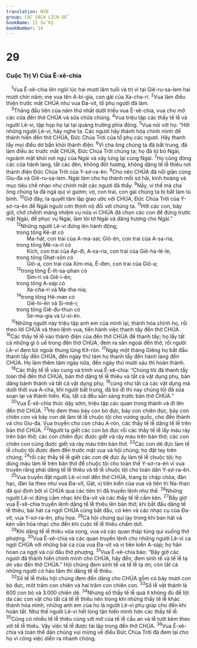 ```yaml
---
translation: NVB
group: CÁC SÁCH LỊCH-SỬ
bookName: II Sử Ký 
bookNumber: 14
---
```


<div class="title"><h1>29</h1><h3>Cuộc Trị Vì Của Ê-xê-chia </h3></div>
<span class="verse 2su_29_1"> <sup>1</sup>Vua Ê-xê-chia lên ngôi lúc hai mươi lăm tuổi và trị vì tại Giê-ru-sa-lem hai mươi chín năm; mẹ vua tên A-bi-gia, con gái của Xa-cha-ri. </span>
<span class="verse 2su_29_2"><sup>2</sup>Vua làm điều thiện trước mắt CHÚA như vua Đa-vít, tổ phụ người đã làm. <br/></span>
<span class="verse 2su_29_3"> <sup>3</sup>Tháng đầu tiên của năm thứ nhất dưới triều vua Ê-xê-chia, vua cho mở các cửa đền thờ CHÚA và sửa chữa chúng. </span>
<span class="verse 2su_29_4"><sup>4</sup>Vua triệu tập các thầy tế lễ và người Lê-vi, tập họp họ lại tại quảng trường phía đông. </span>
<span class="verse 2su_29_5"><sup>5</sup>Vua nói với họ: “Hỡi những người Lê-vi, hãy nghe ta. Các ngươi hãy thánh hóa chính mình để thánh hiến đền thờ CHÚA, Đức Chúa Trời của tổ phụ các ngươi. Hãy thanh tẩy mọi điều dơ bẩn khỏi thánh điện. </span>
<span class="verse 2su_29_6"><sup>6</sup>Vì cha ông chúng ta đã bất trung, đã làm điều ác trước mắt CHÚA, Đức Chúa Trời chúng ta; họ đã từ bỏ Ngài, ngoảnh mặt khỏi nơi ngự của Ngài và xây lưng lại cùng Ngài. </span>
<span class="verse 2su_29_7"><sup>7</sup>Họ cũng đóng các cửa hành lang, tắt các đèn, không đốt hương, không dâng tế lễ thiêu nơi thánh điện Đức Chúa Trời của Y-sơ-ra-ên. </span>
<span class="verse 2su_29_8"><sup>8</sup>Cho nên CHÚA đã nổi giận cùng Giu-đa và Giê-ru-sa-lem. Ngài làm cho họ thành mối sợ hãi, kinh hoàng và mục tiêu chế nhạo như chính mắt các ngươi đã thấy. </span>
<span class="verse 2su_29_9"><sup>9</sup>Nầy, vì thế mà cha ông chúng ta đã ngã quị vì gươm; vợ, con trai, con gái chúng ta bị bắt làm tù binh. </span>
<span class="verse 2su_29_10"><sup>10</sup>Giờ đây, ta quyết tâm lập giao ước với CHÚA, Đức Chúa Trời của Y-sơ-ra-ên để Ngài nguôi cơn thịnh nộ đối với chúng ta. </span>
<span class="verse 2su_29_11"><sup>11</sup>Hỡi các con, bây giờ, chớ chểnh mảng nhiệm vụ nữa vì CHÚA đã chọn các con để đứng trước mặt Ngài, để phục vụ Ngài, làm tôi tớ Ngài và dâng hương cho Ngài.” <br/></span>
<span class="verse 2su_29_12">  <sup>12</sup>Những người Lê-vi đứng lên hành động; <br/>  trong tông Kê-át có <br/>    Ma-hát, con trai của A-ma-sai; Giô-ên, con trai của A-sa-ria; <br/>  trong tông Mê-ra-ri có <br/>    Kích, con trai của Áp-đi, A-xa-ria, con trai của Giê-ha-lê-le; <br/>  trong tông Ghẹt-sôn có <br/>    Giô-a, con trai của Xim-ma, Ê-đen, con trai của Giô-a; <br/></span>
<span class="verse 2su_29_13">  <sup>13</sup>trong tông Ê-lít-sa-phan có <br/>    Sim-ri và Giê-i-ên; <br/>  trong tông A-sáp có <br/>    Xa-cha-ri và Ma-tha-nia; <br/></span>
<span class="verse 2su_29_14">  <sup>14</sup>trong tông Hê-man có <br/>    Giê-hi-ên và Si-mê-i; <br/>  trong tông Giê-đu-thun có <br/>    Se-ma-gia và U-xi-ên. <br/></span>
<span class="verse 2su_29_15"> <sup>15</sup>Những người này triệu tập anh em của mình lại, thánh hóa chính họ, rồi theo lời CHÚA và theo lệnh vua, tiến hành việc thanh tẩy đền thờ CHÚA. </span>
<span class="verse 2su_29_16"><sup>16</sup>Các thầy tế lễ vào thánh điện của đền thờ CHÚA để thanh tẩy; họ lấy tất cả những gì ô uế trong đền thờ CHÚA, đem ra sân ngoài đền thờ, rồi người Lê-vi đem bỏ ngoài thung lũng Kít-rôn. </span>
<span class="verse 2su_29_17"><sup>17</sup>Ngày một tháng Giêng họ bắt đầu thanh tẩy đền CHÚA, đến ngày thứ tám họ thanh tẩy đến hành lang đền CHÚA. Họ làm thêm tám ngày nữa, đến ngày thứ mười sáu thì hoàn thành. <br/></span>
<span class="verse 2su_29_18"> <sup>18</sup>Các thầy tế lễ vào cung và trình vua Ê-xê-chia: “Chúng tôi đã thanh tẩy toàn thể đền thờ CHÚA, bàn thờ dâng tế lễ thiêu và tất cả vật dụng phụ, bàn dâng bánh thánh và tất cả vật dụng phụ; </span>
<span class="verse 2su_29_19"><sup>19</sup>cũng như tất cả các vật dụng mà dưới thời vua A-cha, khi người bất trung, đã bỏ đi thì nay chúng tôi đã sửa soạn lại và thánh hiến. Kìa, tất cả đều sẵn sàng trước bàn thờ CHÚA.” <br/></span>
<span class="verse 2su_29_20"> <sup>20</sup>Vua Ê-xê-chia thức dậy sớm, triệu tập các quan trong thành và đi lên đền thờ CHÚA. </span>
<span class="verse 2su_29_21"><sup>21</sup>Họ đem theo bảy con bò đực, bảy con chiên đực, bảy con chiên con và bảy con dê làm tế lễ chuộc tội cho vương quốc, cho đền thánh và cho Giu-đa. Vua truyền cho con cháu A-rôn, các thầy tế lễ dâng tế lễ trên bàn thờ CHÚA. </span>
<span class="verse 2su_29_22"><sup>22</sup>Người ta giết các con bò đực rồi các thầy tế lễ lấy máu rảy trên bàn thờ; các con chiên đực được giết và rảy máu trên bàn thờ; các con chiên con cũng được giết và rảy máu trên bàn thờ. </span>
<span class="verse 2su_29_23"><sup>23</sup>Các con dê đực làm tế lễ chuộc tội được đem đến trước mặt vua và hội chúng; họ đặt tay trên chúng; </span>
<span class="verse 2su_29_24"><sup>24</sup>rồi các thầy tế lễ giết các con dê đực ấy làm tế lễ chuộc tội; họ dùng máu làm lễ trên bàn thờ để chuộc tội cho toàn thể Y-sơ-ra-ên vì vua truyền rằng phải dâng tế lễ thiêu và tế lễ chuộc tội cho toàn dân Y-sơ-ra-ên. <br/></span>
<span class="verse 2su_29_25"> <sup>25</sup>Vua truyền đặt người Lê-vi nơi đền thờ CHÚA, trang bị chập chỏa, đàn hạc, đàn lia theo như vua Đa-vít, Gát, vị tiên kiến của vua và tiên tri Na-than đã qui định bởi vì CHÚA qua các tiên tri đã truyền lệnh như thế. </span>
<span class="verse 2su_29_26"><sup>26</sup>Những người Lê-vi đứng cầm nhạc khí Đa-vít và các thầy tế lễ cầm kèn. </span>
<span class="verse 2su_29_27"><sup>27</sup>Bấy giờ vua Ê-xê-chia truyền lệnh dâng tế lễ thiêu lên bàn thờ; khi bắt đầu dâng tế lễ thiêu, bài hát ca ngợi CHÚA cũng bắt đầu, có kèn và các nhạc cụ của Đa-vít, vua Y-sơ-ra-ên, phụ họa. </span>
<span class="verse 2su_29_28"><sup>28</sup>Cả hội chúng quì lạy trong khi ban hát và kèn vẫn hòa nhạc cho đến khi cuộc tế lễ thiêu chấm dứt. <br/></span>
<span class="verse 2su_29_29"> <sup>29</sup>Khi dâng tế lễ thiêu vừa xong, vua và các quan tháp tùng quì xuống thờ phượng. </span>
<span class="verse 2su_29_30"><sup>30</sup>Vua Ê-xê-chia và các quan truyền lệnh cho những người Lê-vi ca ngợi CHÚA với những bài ca của vua Đa-vít và vị tiên kiến A-sáp; họ hân hoan ca ngợi và cúi đầu thờ phượng. </span>
<span class="verse 2su_29_31"><sup>31</sup>Vua Ê-xê-chia bảo: “Bây giờ các ngươi đã thánh hiến chính mình cho CHÚA, hãy đến, đem sinh tế và tế lễ tạ ơn vào đền thờ CHÚA.” Hội chúng đem sinh tế và tế lễ tạ ơn; còn tất cả những người có hảo tâm thì dâng tế lễ thiêu. <br/></span>
<span class="verse 2su_29_32"> <sup>32</sup>Số tế lễ thiêu hội chúng đem đến dâng cho CHÚA gồm có bảy mươi con bò đực, một trăm con chiên và hai trăm con chiên con. </span>
<span class="verse 2su_29_33"><sup>33</sup>Số lễ vật thánh là 600 con bò và 3.000 chiên dê. </span>
<span class="verse 2su_29_34"><sup>34</sup>Nhưng số thầy tế lễ quá ít không đủ để lột da các con vật cho tất cả tế lễ thiêu nên trong khi những thầy tế lễ khác thánh hóa mình, những anh em của họ là người Lê-vi phụ giúp cho đến khi hoàn tất. Như thế người Lê-vi hết lòng tận hiến mình hơn các thầy tế lễ. </span>
<span class="verse 2su_29_35"><sup>35</sup>Cũng có nhiều tế lễ thiêu cùng với mỡ của tế lễ cầu an và lễ tưới kèm theo với tế lễ thiêu. Vậy việc tế lễ được tái lập trong đền thờ CHÚA. </span>
<span class="verse 2su_29_36"><sup>36</sup>Vua Ê-xê-chia và toàn thể dân chúng vui mừng về điều Đức Chúa Trời đã đem lại cho họ vì công việc diễn ra nhanh chóng. <br/></span>
